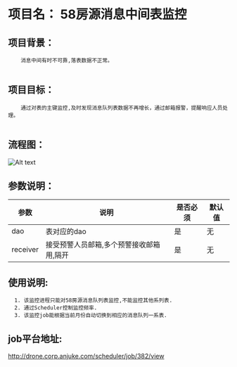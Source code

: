 # 项目名： 58房源消息中间表监控
## 项目背景：
```
    消息中间有时不可靠,落表数据不正常。
    
```
## 项目目标：
```
    通过对表的主键监控,及时发现消息队列表数据不再增长，通过邮箱报警，提醒响应人员处理。
    
```
## 流程图：
![Alt text](http://gitlab.corp.anjuke.com/_site/docs/raw/master/DesignDoc/Tool/Fangyuan/Zufang/58%E6%88%BF%E6%BA%90%E4%B8%AD%E9%97%B4%E4%BB%B6%E8%90%BD%E8%A1%A8%E7%9B%91%E6%8E%A7.png "Optional title")

## 参数说明：

参数|说明|是否必须|默认值
 ---|---|---|---
dao|表对应的dao|是|无
receiver|接受预警人员邮箱,多个预警接收邮箱用,隔开|是|无
## 使用说明:
```
  1. 该监控进程只能对58房源消息队列表监控,不能监控其他系列表.
  2. 通过Scheduler控制监控频率.
  3. 该监控job能根据当前月份自动切换到相应的消息队列一系表.
```
## job平台地址:

http://drone.corp.anjuke.com/scheduler/job/382/view